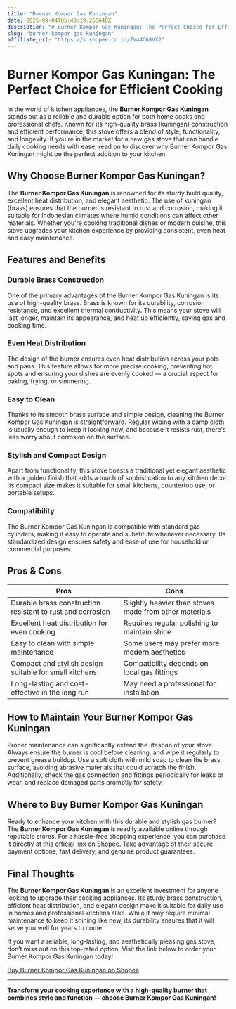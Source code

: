 ```yaml
---
title: "Burner Kompor Gas Kuningan"
date: 2025-09-04T05:40:19.255648Z
description: "# Burner Kompor Gas Kuningan: The Perfect Choice for Efficient Cooking..."
slug: "burner-kompor-gas-kuningan"
affiliate_url: "https://s.shopee.co.id/7V44C68VX2"
---
```

# Burner Kompor Gas Kuningan: The Perfect Choice for Efficient Cooking

In the world of kitchen appliances, the **Burner Kompor Gas Kuningan** stands out as a reliable and durable option for both home cooks and professional chefs. Known for its high-quality brass (kuningan) construction and efficient performance, this stove offers a blend of style, functionality, and longevity. If you're in the market for a new gas stove that can handle daily cooking needs with ease, read on to discover why Burner Kompor Gas Kuningan might be the perfect addition to your kitchen.

## Why Choose Burner Kompor Gas Kuningan?

The **Burner Kompor Gas Kuningan** is renowned for its sturdy build quality, excellent heat distribution, and elegant aesthetic. The use of kuningan (brass) ensures that the burner is resistant to rust and corrosion, making it suitable for Indonesian climates where humid conditions can affect other materials. Whether you're cooking traditional dishes or modern cuisine, this stove upgrades your kitchen experience by providing consistent, even heat and easy maintenance.

## Features and Benefits

### Durable Brass Construction

One of the primary advantages of the Burner Kompor Gas Kuningan is its use of high-quality brass. Brass is known for its durability, corrosion resistance, and excellent thermal conductivity. This means your stove will last longer, maintain its appearance, and heat up efficiently, saving gas and cooking time.

### Even Heat Distribution

The design of the burner ensures even heat distribution across your pots and pans. This feature allows for more precise cooking, preventing hot spots and ensuring your dishes are evenly cooked — a crucial aspect for baking, frying, or simmering.

### Easy to Clean

Thanks to its smooth brass surface and simple design, cleaning the Burner Kompor Gas Kuningan is straightforward. Regular wiping with a damp cloth is usually enough to keep it looking new, and because it resists rust, there's less worry about corrosion on the surface.

### Stylish and Compact Design

Apart from functionality, this stove boasts a traditional yet elegant aesthetic with a golden finish that adds a touch of sophistication to any kitchen decor. Its compact size makes it suitable for small kitchens, countertop use, or portable setups.

### Compatibility

The Burner Kompor Gas Kuningan is compatible with standard gas cylinders, making it easy to operate and substitute whenever necessary. Its standardized design ensures safety and ease of use for household or commercial purposes.

## Pros & Cons

| **Pros** | **Cons** |
| --- | --- |
| Durable brass construction resistant to rust and corrosion | Slightly heavier than stoves made from other materials |
| Excellent heat distribution for even cooking | Requires regular polishing to maintain shine |
| Easy to clean with simple maintenance | Some users may prefer more modern aesthetics |
| Compact and stylish design suitable for small kitchens | Compatibility depends on local gas fittings |
| Long-lasting and cost-effective in the long run | May need a professional for installation |

## How to Maintain Your Burner Kompor Gas Kuningan

Proper maintenance can significantly extend the lifespan of your stove. Always ensure the burner is cool before cleaning, and wipe it regularly to prevent grease buildup. Use a soft cloth with mild soap to clean the brass surface, avoiding abrasive materials that could scratch the finish. Additionally, check the gas connection and fittings periodically for leaks or wear, and replace damaged parts promptly for safety.

## Where to Buy Burner Kompor Gas Kuningan

Ready to enhance your kitchen with this durable and stylish gas burner? The **Burner Kompor Gas Kuningan** is readily available online through reputable stores. For a hassle-free shopping experience, you can purchase it directly at this [official link on Shopee](https://s.shopee.co.id/7V44C68VX2). Take advantage of their secure payment options, fast delivery, and genuine product guarantees.

## Final Thoughts

The **Burner Kompor Gas Kuningan** is an excellent investment for anyone looking to upgrade their cooking appliances. Its sturdy brass construction, efficient heat distribution, and elegant design make it suitable for daily use in homes and professional kitchens alike. While it may require minimal maintenance to keep it shining like new, its durability ensures that it will serve you well for years to come.

If you want a reliable, long-lasting, and aesthetically pleasing gas stove, don’t miss out on this top-rated option. Visit the link below to order your Burner Kompor Gas Kuningan today!

[Buy Burner Kompor Gas Kuningan on Shopee](https://s.shopee.co.id/7V44C68VX2)

---

**Transform your cooking experience with a high-quality burner that combines style and function — choose Burner Kompor Gas Kuningan!**